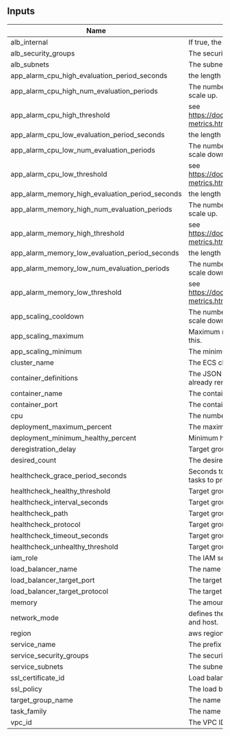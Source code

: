 ## Inputs

| Name | Description | Type | Default | Required |
|------|-------------|:----:|:-----:|:-----:|
| alb\_internal | If true, the LB will be internal. | string | `"false"` | no |
| alb\_security\_groups | The security groups for the load balancer | list | n/a | yes |
| alb\_subnets | The subnets for the load balancer | list | n/a | yes |
| app\_alarm\_cpu\_high\_evaluation\_period\_seconds | the length of time in seconds that an evaluation period is defined | string | `"60"` | no |
| app\_alarm\_cpu\_high\_num\_evaluation\_periods | The number of evaluation periods that must be above the defined threshold to scale up. | string | `"2"` | no |
| app\_alarm\_cpu\_high\_threshold | see https://docs.aws.amazon.com/AmazonECS/latest/developerguide/cloudwatch-metrics.html#service_utilization for more info | string | `"200"` | no |
| app\_alarm\_cpu\_low\_evaluation\_period\_seconds | the length of time in seconds that an evaluation period is defined | string | `"60"` | no |
| app\_alarm\_cpu\_low\_num\_evaluation\_periods | The number of evaluation periods that must be below the defined threshold to scale down. | string | `"2"` | no |
| app\_alarm\_cpu\_low\_threshold | see https://docs.aws.amazon.com/AmazonECS/latest/developerguide/cloudwatch-metrics.html#service_utilization for more info | string | `"20"` | no |
| app\_alarm\_memory\_high\_evaluation\_period\_seconds | the length of time in seconds that an evaluation period is defined | string | `"60"` | no |
| app\_alarm\_memory\_high\_num\_evaluation\_periods | The number of evaluation periods that must be above the defined threshold to scale up. | string | `"2"` | no |
| app\_alarm\_memory\_high\_threshold | see https://docs.aws.amazon.com/AmazonECS/latest/developerguide/cloudwatch-metrics.html#service_utilization for more info | string | `"200"` | no |
| app\_alarm\_memory\_low\_evaluation\_period\_seconds | the length of time in seconds that an evaluation period is defined | string | `"60"` | no |
| app\_alarm\_memory\_low\_num\_evaluation\_periods | The number of evaluation periods that must be below the defined threshold to scale down. | string | `"2"` | no |
| app\_alarm\_memory\_low\_threshold | see https://docs.aws.amazon.com/AmazonECS/latest/developerguide/cloudwatch-metrics.html#service_utilization for more info | string | `"20"` | no |
| app\_scaling\_cooldown | The number of seconds to wait between scaling events (both scale up and scale down) | string | `"120"` | no |
| app\_scaling\_maximum | Maximum number of tasks that will be running; the service will not scale above this. | string | `"5"` | no |
| app\_scaling\_minimum | The minimum number of tasks that will be running; it will not scale below this. | string | `"2"` | no |
| cluster\_name | The ECS cluster to target for deployment. | string | n/a | yes |
| container\_definitions | The JSON task definition (this would be the task.json template file that is already rendered) | string | n/a | yes |
| container\_name | The container name in the task to target on the load balancer. | string | n/a | yes |
| container\_port | The container port in the task to target on the load balancer. | string | n/a | yes |
| cpu | The number of cpu units used by the task | string | `"256"` | no |
| deployment\_maximum\_percent | The maximum percent for the service tasks. | string | n/a | yes |
| deployment\_minimum\_healthy\_percent | Minimum healthy percent for the service tasks. | string | n/a | yes |
| deregistration\_delay | Target group deregistration delay | string | n/a | yes |
| desired\_count | The desired count for tasks to run in the service. | string | n/a | yes |
| healthcheck\_grace\_period\_seconds | Seconds to ignore failing load balancer health checks on newly instantiated tasks to prevent premature shutdown | string | `"10"` | no |
| healthcheck\_healthy\_threshold | Target group health healthy threshold | string | `"3"` | no |
| healthcheck\_interval\_seconds | Target group health check timeout | string | `"30"` | no |
| healthcheck\_path | Target group health check path | string | n/a | yes |
| healthcheck\_protocol | Target group health check protocol | string | n/a | yes |
| healthcheck\_timeout\_seconds | Target group health check timeout | string | `"5"` | no |
| healthcheck\_unhealthy\_threshold | Target group health unhealthy threshold | string | `"3"` | no |
| iam\_role | The IAM service role for the ECS service | string | n/a | yes |
| load\_balancer\_name | The name for the load balancer | string | n/a | yes |
| load\_balancer\_target\_port | The target port for the load balancer | string | `"80"` | no |
| load\_balancer\_target\_protocol | The target protocol for the load balancer | string | `"HTTP"` | no |
| memory | The amount (in MiB) of memory used by the task | string | `"512"` | no |
| network\_mode | defines the network mode the task definition runs in; valid values are bridge and host. | string | `"awsvpc"` | no |
| region | aws region for dns name | string | n/a | yes |
| service\_name | The prefix for the service name. | string | n/a | yes |
| service\_security\_groups | The security groups for the fargate service | list | n/a | yes |
| service\_subnets | The subnets for the fargate service | list | n/a | yes |
| ssl\_certificate\_id | Load balancer SSL certificate arn | string | `""` | no |
| ssl\_policy | The load balancer SSL policy | string | `""` | no |
| target\_group\_name | The name of the target group | string | n/a | yes |
| task\_family | The name of the task family to use for task definitions. | string | n/a | yes |
| vpc\_id | The VPC ID | string | n/a | yes |

